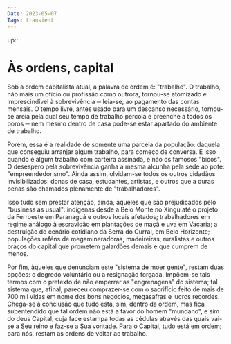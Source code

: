 ```yaml
---
Date: 2023-05-07
Tags: transient 
---
```

up:: 

# Às ordens, capital

Sob a ordem capitalista atual, a palavra de ordem é: "trabalhe". O trabalho, não mais um ofício ou profissão como outrora, tornou-se atomizado e imprescindível à sobrevivência ─ leia-se, ao pagamento das contas mensais. O tempo livre, antes usado para um descanso necessário, tornou-se areia pela qual seu tempo de trabalho percola e preenche a todos os poros ─ nem mesmo dentro de casa pode-se estar apartado do ambiente de trabalho.

Porém, essa é a realidade de somente uma parcela da população: daquela que conseguiu arranjar algum trabalho, para começo de conversa. E isso quando é algum trabalho com carteira assinada, e não os famosos "bicos". O desespero pela sobrevivência ganha a mesma alcunha pela sede ao pote: "empreendedorismo". Ainda assim, olvidam-se todos os outros cidadãos invisibilizados: donas de casa, estudantes, artistas, e outros que a duras penas são chamados plenamente de "trabalhadores".

Isso tudo sem prestar atenção, ainda, àqueles que são prejudicados pelo "business as usual": indígenas desde a Belo Monte no Xingu até o projeto da Ferroeste em Paranaguá e outros locais afetados; trabalhadores em regime análogo à escravidão em plantações de maçã e uva em Vacaria; a destruição do cenário cotidiano da Serra do Curral, em Belo Horizonte; populações reféns de megamineradoras, madeireiras, ruralistas e outros braços do capital que prometem galardões demais e que cumprem de menos.

Por fim, àqueles que denunciam este "sistema de moer gente", restam duas opções: o degredo voluntário ou a resignação forçada. Impõem-se tais termos com o pretexto de não emperrar as "engrenagens" do sistema; tal sistema que, afinal, pareceu comprazer-se com o sacrifício feito de mais de 700 mil vidas em nome dos bons negócios, megasafras e lucros recordes. Chega-se à conclusão que tudo está, sim, dentro da ordem, mas fica subentendido que tal ordem não está a favor do homem "mundano", e sim do deus Capital, cuja face estampa todas as cédulas através das quais vai-se a Seu reino e faz-se a Sua vontade. Para o Capital, tudo está em ordem; para nós, restam as ordens de voltar ao trabalho. 